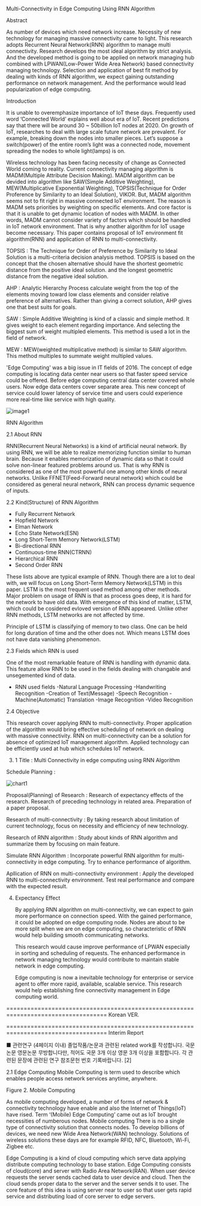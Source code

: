 Multi-Connectivity in Edge Computing Using RNN Algorithm

Abstract

 As number of devices which need network increase. Necessity of new technology for managing massive connectivity came to light.
This research adopts Recurrent Neural Network(RNN) algorithm to manage multi connectivity. Research develops the most ideal algorithm by strict analysis.
And the developed method is going to be applied on network managing hub combined with LPWAN(Low-Power Wide Area Network) based connectivity managing technology.
Selection and application of best fit method by dealing with kinds of RNN algorithm, we expect gaining outstanding performance on network management.
And the performance would lead popularization of edge computing.

Introduction

 It is unable to overemphasize importance of IoT these days.
Frequently used word ‘Connected World’ explains well about era of IoT. Recent predictions say that there will be around 30 ~ 50billion IoT nodes at 2020.
On growth of IoT, researches to deal with large scale future network are prevalent.
For example, breaking down the nodes into smaller pieces. Let’s suppose a switch(power) of the entire room’s light was a connected node, movement spreading the nodes to whole light(lamps) is on.

 Wireless technology has been facing necessity of change as Connected World coming to reality. 
Current connectivity managing algorithm is MADM(Multiple Attribute Decision Making). 
MADM algorithm can be devided into algorithm like SAW(Simple Additive Weighting), MEW(Multiplicative Exponential Weighting), TOPSIS(Technique for Order Proference by Similarity to an Ideal Solution), VIKOR. 
But, MADM algorithm seems not to fit right in massive connected IoT environment. 
The reason is MADM sets priorities by weighting on specific elements. 
And core factor is that it is unable to get dynamic location of nodes with MADM. 
In other words, MADM cannot consider variety of factors which should be handled in IoT network environment. 
That is why another algorithm for IoT usage become necessary. 
This paper contains proposal of IoT environment fit algorithm(RNN) and application of RNN to multi-connectivity.

TOPSIS : The Technique for Order of Preference by Similarity to Ideal Solution is a multi-criteria decision analysis method. TOPSIS is based on the concept that the chosen alternative should have the shortest geometric distance from the positive ideal solution. and the longest geometric distance from the negative ideal solution.

AHP : Analytic Hierarchy Process calculate weight from the top of the elements moving toward low class elements and consider relative preference of alternatives. Rather than giving a correct solution, AHP gives one that best suits for goals.

SAW : Simple Additive Weighting is kind of a classic and simple method. It gives weight to each element regarding importance. And selecting the biggest sum of weight multipled elements. This method is used a lot in the field of network.

MEW : MEW(weighted multiplicative method) is similar to SAW algorithm. This method multiples to summate weight multipled values.

 'Edge Computing' was a big issue in IT fields of 2016. The concept of edge computing is locating data center near users so that faster speed service could be offered. Before edge computing central data center covered whole users. Now edge data centers cover separate area. This new concept of service could lower latency of service time and users could experience more real-time like service with high quality.

![image1](https://user-images.githubusercontent.com/8980813/27447872-a25a0640-57bd-11e7-97ef-9ef804d8f2c4.JPG)

RNN Algorithm

2.1 About RNN

 RNN(Recurrent Neural Networks) is a kind of artificial neural network.
By using RNN, we will be able to realize memorizing function similar to human brain.
Because it enables memorization of dynamic data so that it could solve non-linear featured problems around us. 
That is why RNN is considered as one of the most powerful one among other kinds of neural networks.
Unlike FFNET(Feed-Forward neural network) which could be considered as general neural network, RNN can process dynamic sequence of inputs. 


2.2 Kind(Structure) of RNN Algorithm
- Fully Recurrent Network
- Hopfield Network
- Elman Network
- Echo State Network(ESN)
- Long Short-Term Memory Network(LSTM)
- Bi-directional RNN
- Continuous-time RNN(CTRNN)
- Hierarchical RNN
- Second Order RNN

 These lists above are typical example of RNN. Though there are a lot to deal with, we will focus on Long Short-Term Memory Network(LSTM) in this paper. LSTM is the most frequent used method among other methods. 
Major problem on usage of RNN is that as process goes deep, it is hard for the network to have old data. 
With emergence of this kind of matter, LSTM, which could be cosidered evloved version of RNN appeared. 
Unlike other RNN methods, LSTM networks are not affected by time.

Principle of LSTM is classifying of memory to two class. 
One can be held for long duration of time and the other does not. Which means LSTM does not have data vanishing phenomenon. 

2.3 Fields which RNN is used

One of the most remarkable feature of RNN is handling with dynamic data. 
This feature allow RNN to be used in the fields dealing with changable and unsegemented kind of data.

* RNN used fields
-Natural Language Processing
	-Handwriting Recognition
	-Creation of Text(Message)
	-Speech Recognition
	-Machine(Automatic) Translation
-Image Recognition
-Video Recognition

2.4  Objective

 This research cover applying RNN to multi-connectivity. Proper application of the algorithm would bring effective scheduling of network on dealing with massive connectivity. 
RNN on multi-connectivity can be a solution for absence of optimized IoT management algorithm. Applied technology can be efficiently used at hub which schedules IoT network. 


3. 1 
Title : Multi Connectivity in edge computing using RNN Algorithm

Schedule Planning :

![chart1](https://user-images.githubusercontent.com/8980813/27691106-090fe958-5d1e-11e7-8a50-fa08b7f2e32a.jpg)

Proposal(Planning) of Research
: Research of expectancy effects of the research. Research of preceding technology in related area. Preparation of a paper proposal.

Research of multi-connectivity
: By taking research about limitation of current technology, focus on necessity and efficiency of new technology.

Research of RNN algorithm
: Study about kinds of RNN algorithm and summarize them by focusing on main feature.

Simulate RNN Algorithm
: Incorporate powerful RNN algorithm for multi-connectivity in edge computing. Try to enhance performance of algorithm.

Apllication of RNN on multi-connectivity environment
: Apply the developed RNN to multi-connectivity environment. Test real performance and compare with the expected result. 


4. Expectancy Effect

	By applying RNN algorithm on multi-connectivity, we can expect to gain more performance on connection speed. With the gained performance, it could be adopted on edge computing node. Nodes are about to be more split when we are on edge computing, so characteristic of RNN would help building smooth communicating networks.

	This research would cause improve performance of LPWAN especially in sorting and scheduling of requests. The enhanced performance in network managing technology would contribute to maintain stable network in edge computing.

	Edge computing is now a inevitable technology for enterprise or service agent to offer more rapid, available, scalable service. This research would help establishing fine connectivity management in Edge computing world.
	
===================================================================================
Korean VER.

===================================================================================
Interim Report

■ 관련연구 (4페이지 이내)
졸업작품/논문과 관련된 related work를 작성합니다. 국문논문 영문논문 무방합니다만, 적어도 국문 3개 이상 영문 3개 이상을 포함합니다. 각 관련된 문장에 관련된 연구 참조문헌 번호 기록바랍니다. [2]

2.1 Edge Computing
 Mobile Computing is term used to describe which enables people access network services anytime, anywhere. 


Figure 2. Mobile Computing


 As mobile computing developed, a number of forms of network & connectivity technology have enable and also the Internet of Things(IoT) have rised. Term ‘(Mobile) Edge Computing’ came out as IoT brought necessities of numberous nodes. Mobile computing There is no a single type of connectivity solution that connects nodes. To develop billions of devices, we need new Wide Area Network(WAN) technology. Solutions of wireless solutions these days are for example RFID, NFC, Bluetooth, Wi-Fi, Zigbee etc.

 Edge Computing is a kind of cloud computing which serve data applying distribute computing technology to base station. Edge Computing consists of cloud(core) and server with Radio Area Network(RAN). When user device requests the server sends cached data to user device and cloud. Then the cloud sends proper data to the server and the server sends it to user. The core feature of this idea is using server near to user so that user gets rapid service and distributing load of core server to edge servers.
